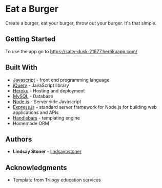 # Eat a Burger
Create a burger, eat your burger, throw out your burger. It's that simple. 

## Getting Started
To use the app go to https://salty-dusk-21677.herokuapp.com/ 

## Built With
* [Javascript](https://www.javascript.com/) - front end programming language
* [jQuery](https://jquery.com/) - JavaScript library
* [Heroku](https://heroku.com) - Hosting and deployment 
* [MySQL](https://www.mysql.com/) - Database
* [Node.js](https://nodejs.org/en/) - Server side Javascript
* [Express.js](https://expressjs.com/) - standard server framework for Node.js for building web applications and APIs
* [Handlebars](https://handlebarsjs.com/) - templating engine
* Homemade ORM

## Authors
* **Lindsay Stoner** - [lindsaybstoner](https://github.com/lindsaybstoner)

## Acknowledgments
* Template from Trilogy education services 
